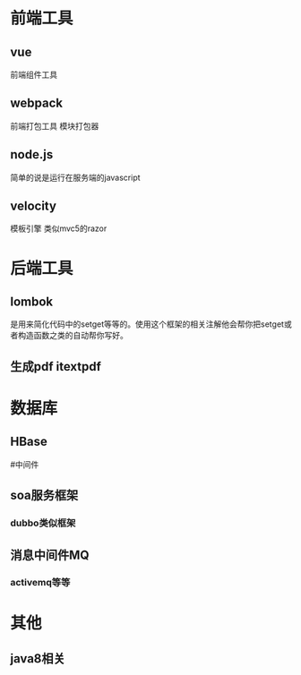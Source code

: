 # 前端工具
## vue 
  前端组件工具
## webpack
  前端打包工具 模块打包器
## node.js
  简单的说是运行在服务端的javascript
## velocity
  模板引擎 类似mvc5的razor
  
# 后端工具
## lombok
  是用来简化代码中的setget等等的。使用这个框架的相关注解他会帮你把setget或者构造函数之类的自动帮你写好。
## 生成pdf itextpdf
# 数据库
## HBase

#中间件
## soa服务框架
### dubbo类似框架
## 消息中间件MQ
### activemq等等

# 其他
## java8相关